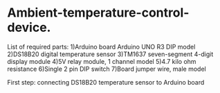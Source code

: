 # Ambient-temperature-control-device.
List of required parts:
1)Arduino board Arduino UNO R3 DIP model
2)DS18B20 digital temperature sensor
3)TM1637 seven-segment 4-digit display module
4)5V relay module, 1 channel model
5)4.7 kilo ohm resistance
6)Single 2 pin DIP switch
7)Board jumper wire, male model

First step: connecting DS18B20 temperature sensor to Arduino board
